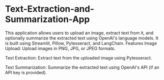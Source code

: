 # Text-Extraction-and-Summarization-App
This application allows users to upload an image, extract text from it, and optionally summarize the extracted text using OpenAI's language models. It is built using Streamlit, Pillow, Pytesseract, and LangChain.
Features
Image Upload: Upload images in PNG, JPG, or JPEG formats.

Text Extraction: Extract text from the uploaded image using Pytesseract.

Text Summarization: Summarize the extracted text using OpenAI's API (if an API key is provided).
